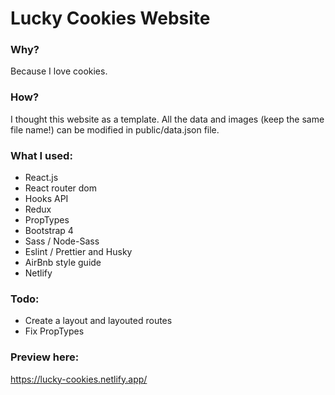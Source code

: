 # Lucky Cookies Website

### Why?

Because I love cookies.

### How?

I thought this website as a template. All the data and images (keep the same file name!) can be modified in public/data.json file.

### What I used:

- React.js
- React router dom
- Hooks API
- Redux
- PropTypes
- Bootstrap 4
- Sass / Node-Sass
- Eslint / Prettier and Husky
- AirBnb style guide
- Netlify

### Todo:

- Create a layout and layouted routes
- Fix PropTypes

### Preview here:

https://lucky-cookies.netlify.app/
